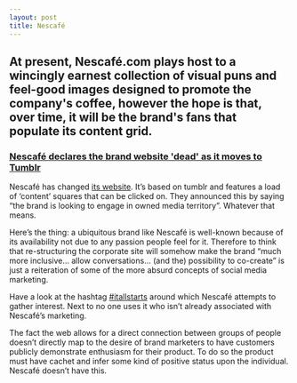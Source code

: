 ```yaml
---
layout: post
title: Nescafé
---
```


## At present, Nescafé.com plays host to a wincingly earnest collection of visual puns and feel-good images designed to promote the company's coffee, however the hope is that, over time, it will be the brand's fans that populate its content grid.

### <a href="http://www.theverge.com/2015/9/15/9329287/nescafe-tumblr-brand-website" rel="nofollow">Nescafé declares the brand website 'dead' as it moves to Tumblr</a>

Nescafé has changed <a href="http://www.nescafe.com" rel="nofollow">its website</a>. It’s based on tumblr and features a load of ‘content’ squares that can be clicked on. They announced this by saying “the brand is looking to engage in owned media territory”. Whatever that means.

Here’s the thing: a ubiquitous brand like Nescafé is well-known because of its availability not due to any passion people feel for it. Therefore to think that re-structuring the corporate site will somehow make the brand “much more inclusive… allow conversations… (and the) possibility to co-create” is just a reiteration of some of the more absurd concepts of social media marketing.

Have a look at the hashtag <a href="https://twitter.com/search?q=%23itallstarts&src=tyah">#itallstarts</a> around which Nescafé attempts to gather interest. Next to no one uses it who isn’t already associated with Nescafé’s marketing.

The fact the web allows for a direct connection between groups of people doesn’t directly map to the desire of brand marketers to have customers publicly demonstrate enthusiasm for their product. To do so the product must have cachet and infer some kind of positive status upon the individual. Nescafé doesn’t have this.